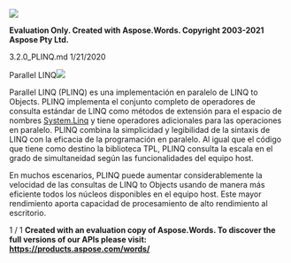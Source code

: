 ﻿![](1.2.0\_PLINQ.001.png)

**Evaluation Only. Created with Aspose.Words. Copyright 2003-2021 Aspose Pty Ltd.**

3.2.0\_PLINQ.md 1/21/2020

Parallel LINQ![](1.2.0\_PLINQ.002.png)

Parallel LINQ (PLINQ) es una implementación en paralelo de LINQ to Objects. PLINQ implementa el conjunto completo de operadores de consulta estándar de LINQ como métodos de extensión para el espacio de nombres [System.Linq](https://docs.microsoft.com/es-es/dotnet/api/system.linq) y tiene operadores adicionales para las operaciones en paralelo. PLINQ combina la simplicidad y legibilidad de la sintaxis de LINQ con la eficacia de la programación en paralelo. Al igual que el código que tiene como destino la biblioteca TPL, PLINQ consulta la escala en el grado de simultaneidad según las funcionalidades del equipo host.

En muchos escenarios, PLINQ puede aumentar considerablemente la velocidad de las consultas de LINQ to Objects usando de manera más eficiente todos los núcleos disponibles en el equipo host. Este mayor rendimiento aporta capacidad de procesamiento de alto rendimiento al escritorio.

1 / 1
**Created with an evaluation copy of Aspose.Words. To discover the full versions of our APIs please visit: https://products.aspose.com/words/**
